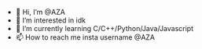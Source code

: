 - 👋 Hi, I’m @AZA
- 👀 I’m interested in idk
- 🌱 I’m currently learning C/C++/Python/Java/Javascript
- 📫 How to reach me insta username @AZA

<!---
AZA992002/AZA992002 is a ✨ special ✨ repository because its `README.md` (this file) appears on your GitHub profile.
You can click the Preview link to take a look at your changes.
--->

